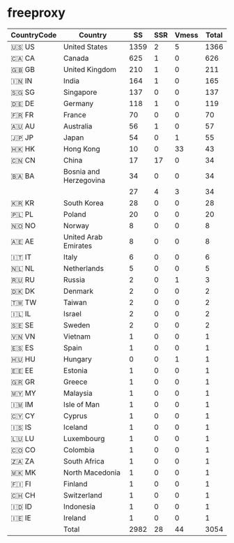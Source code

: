 # freeproxy

|CountryCode|Country|SS|SSR|Vmess|Total|
|  ----  | ----  |  ----  | ----  |  ----  | ----  |
|🇺🇸 US|United States|1359|2|5|1366|
|🇨🇦 CA|Canada|625|1|0|626|
|🇬🇧 GB|United Kingdom|210|1|0|211|
|🇮🇳 IN|India|164|1|0|165|
|🇸🇬 SG|Singapore|137|0|0|137|
|🇩🇪 DE|Germany|118|1|0|119|
|🇫🇷 FR|France|70|0|0|70|
|🇦🇺 AU|Australia|56|1|0|57|
|🇯🇵 JP|Japan|54|0|1|55|
|🇭🇰 HK|Hong Kong|10|0|33|43|
|🇨🇳 CN|China|17|17|0|34|
|🇧🇦 BA|Bosnia and Herzegovina|34|0|0|34|
| ||27|4|3|34|
|🇰🇷 KR|South Korea|28|0|0|28|
|🇵🇱 PL|Poland|20|0|0|20|
|🇳🇴 NO|Norway|8|0|0|8|
|🇦🇪 AE|United Arab Emirates|8|0|0|8|
|🇮🇹 IT|Italy|6|0|0|6|
|🇳🇱 NL|Netherlands|5|0|0|5|
|🇷🇺 RU|Russia|2|0|1|3|
|🇩🇰 DK|Denmark|2|0|0|2|
|🇹🇼 TW|Taiwan|2|0|0|2|
|🇮🇱 IL|Israel|2|0|0|2|
|🇸🇪 SE|Sweden|2|0|0|2|
|🇻🇳 VN|Vietnam|1|0|0|1|
|🇪🇸 ES|Spain|1|0|0|1|
|🇭🇺 HU|Hungary|0|0|1|1|
|🇪🇪 EE|Estonia|1|0|0|1|
|🇬🇷 GR|Greece|1|0|0|1|
|🇲🇾 MY|Malaysia|1|0|0|1|
|🇮🇲 IM|Isle of Man|1|0|0|1|
|🇨🇾 CY|Cyprus|1|0|0|1|
|🇮🇸 IS|Iceland|1|0|0|1|
|🇱🇺 LU|Luxembourg|1|0|0|1|
|🇨🇴 CO|Colombia|1|0|0|1|
|🇿🇦 ZA|South Africa|1|0|0|1|
|🇲🇰 MK|North Macedonia|1|0|0|1|
|🇫🇮 FI|Finland|1|0|0|1|
|🇨🇭 CH|Switzerland|1|0|0|1|
|🇮🇩 ID|Indonesia|1|0|0|1|
|🇮🇪 IE|Ireland|1|0|0|1|
||Total|2982|28|44|3054|
